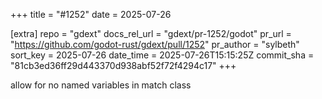 +++
title = "#1252"
date = 2025-07-26

[extra]
repo = "gdext"
docs_rel_url = "gdext/pr-1252/godot"
pr_url = "https://github.com/godot-rust/gdext/pull/1252"
pr_author = "sylbeth"
sort_key = 2025-07-26
date_time = 2025-07-26T15:15:25Z
commit_sha = "81cb3ed36ff29d443370d938abf52f72f4294c17"
+++

allow for no named variables in match class
